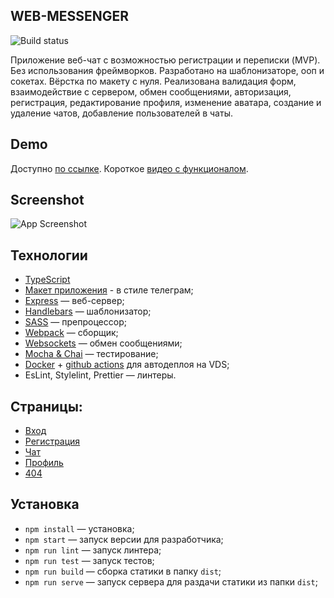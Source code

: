 ## WEB-MESSENGER

![Build status](https://github.com/aleksandr-loskutov/middle.messenger.praktikum.yandex/actions/workflows/docker-deploy.yml/badge.svg)

Приложение веб-чат с возможностью регистрации и переписки (MVP). Без использования фреймворков. Разработано на шаблонизаторе, ооп и сокетах. Вёрстка по макету с нуля. Реализована валидация форм, взаимодействие с сервером, обмен сообщениями, авторизация, регистрация, редактирование профиля, изменение аватара, создание и удаление чатов, добавление пользователей в чаты.

## Demo
Доступно [по ссылке](https://messenger.aleksandrl.ru/sign-up). Короткое [видео с функционалом](https://www.berrycast.com/conversations/f93c3464-fca4-5ac6-b8e4-40fec9627002).

## Screenshot
![App Screenshot](https://files.aleksandrl.ru/sites/portfolio/img/messenger.png)

## Технологии
- [TypeScript](https://www.typescriptlang.org/)
- [Макет приложения](https://www.figma.com/file/jF5fFFzgGOxQeB4CmKWTiE/Chat_external_link?node-id=0%3A1) - в стиле телеграм;
- [Express](http://expressjs.com/) — веб-сервер;
- [Handlebars](http://handlebarsjs.com/) — шаблонизатор;
- [SASS](https://sass-lang.com/) — препроцессор;
- [Webpack](https://webpack.js.org/) — сборщик;
- [Websockets](https://developer.mozilla.org/ru/docs/Web/API/WebSockets_API) — обмен сообщениями;
- [Mocha & Chai](https://github.com/mochajs/mocha) — тестирование;
- [Docker](https://www.docker.com/) + [github actions](https://github.com/features/actions) для автодеплоя на VDS;
- EsLint, Stylelint, Prettier — линтеры.

## Страницы:
- [Вход](https://messenger.aleksandrl.ru/)
- [Регистрация](https://messenger.aleksandrl.ru/sign-up)
- [Чат](https://messenger.aleksandrl.ru/messenger)
- [Профиль](https://messenger.aleksandrl.ru/settings)
- [404](https://messenger.aleksandrl.ru/404)

## Установка
- `npm install` — установка;
- `npm start` — запуск версии для разработчика;
- `npm run lint` — запуск линтера;
- `npm run test` — запуск тестов;
- `npm run build` — сборка статики в папку `dist`;
- `npm run serve` — запуск сервера для раздачи статики из папки `dist`;

